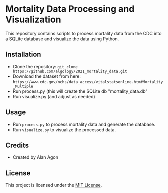 # Mortality Data Processing and Visualization

This repository contains scripts to process mortality data from the CDC into a SQLite database and visualize the data using Python.

## Installation
- Clone the repository: `git clone https://github.com/algology/2021_mortality_data.git`
- Download the dataset from here: `https://www.cdc.gov/nchs/data_access/vitalstatsonline.htm#Mortality_Multiple`
- Run process.py (this will create the SQLite db "mortality_data.db"
- Run visualize.py (and adjust as needed)

## Usage
- Run `process.py` to process mortality data and generate the database.
- Run `visualize.py` to visualize the processed data.

## Credits
- Created by Alan Agon

## License
This project is licensed under the [MIT License](LICENSE).

